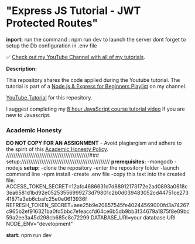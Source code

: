 # "Express JS Tutorial - JWT Protected Routes"
**inport:**
run the command : npm run dev
to launch the server
dont forget to setup the Db configuration in .env file 


✅ [Check out my YouTube Channel with all of my tutorials](https://www.youtube.com/DaveGrayTeachesCode).

**Description:**

This repository shares the code applied during the Youtube tutorial. The tutorial is part of a [Node.js & Express for Beginners Playlist](https://www.youtube.com/playlist?list=PL0Zuz27SZ-6PFkIxaJ6Xx_X46avTM1aYw) on my channel.  

[YouTube Tutorial](https://youtu.be/favjC6EKFgw) for this repository.

I suggest completing my [8 hour JavaScript course tutorial video](https://youtu.be/EfAl9bwzVZk) if you are new to Javascript.

### Academic Honesty

**DO NOT COPY FOR AN ASSIGNMENT** - Avoid plagiargism and adhere to the spirit of this [Academic Honesty Policy](https://www.freecodecamp.org/news/academic-honesty-policy/).
/////////////////////////////////////////////### setup:////////////////////////////////////////////////
**prerequisites:**
-mongodb
-nodejs
**setup:**
-clone the repository
-enter the repository folder
-launch command line
-npm install
-create .env file
-copy this text into the created file:
ACCESS_TOKEN_SECRET=12afc4686631d7d88912173172e2ad0893a0618c3ea6581d1bd92e05253556999273d79801c2b0d039483052cd44751ce27341871a3eb6cbafc25e0e0613936f
REFRESH_TOKEN_SECRET=aee25b9e20857545fe40244569000fd3a74267c965b2ef916321ba0fd5bbc7efeaccfd64ce6b5db9bb3f34679a1875f8e09bc59a2ee3a45d298cb685c8c72299
DATABASE_URI=your database URI
NODE_ENV="development"

**start:**
npm run dev
